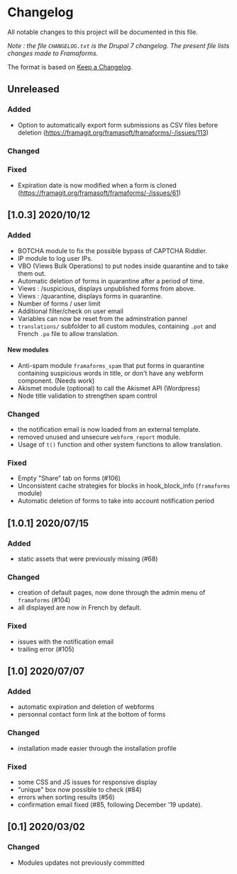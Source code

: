 # Changelog
All notable changes to this project will be documented in this file.

_Note : the file `CHANGELOG.txt` is the Drupal 7 changelog. The present file lists changes made to Framaforms._

The format is based on [Keep a Changelog](https://keepachangelog.com/en/1.0.0/).

## Unreleased

### Added

* Option to automatically export form submissions as CSV files before deletion (https://framagit.org/framasoft/framaforms/-/issues/113)

### Changed

### Fixed
* Expiration date is now modified when a form is cloned (https://framagit.org/framasoft/framaforms/-/issues/61)

## [1.0.3] 2020/10/12

### Added
* BOTCHA module to fix the possible bypass of CAPTCHA Riddler.
* IP module to log user IPs.
* VBO (Views Bulk Operations) to put nodes inside quarantine and to take them out.
* Automatic deletion of forms in quarantine after a period of time.
* Views : /suspicious, displays unpublished forms from above.
* Views : /quarantine, displays forms in quarantine.
* Number of forms / user limit
* Additional filter/check on user email
* Variables can now be reset from the adminstration pannel
* `translations/` subfolder to all custom modules, containing `.pot` and French `.po` file to allow translation.

#### New modules
* Anti-spam module `framaforms_spam` that put forms in quarantine containing suspicious words in title, or don't have any webform component. (Needs work)
* Akismet module (optional) to call the Akismet API (Wordpress)
* Node title validation to strengthen spam control

### Changed
* the notification email is now loaded from an external template.
* removed unused and unsecure `webform_report` module.
* Usage of `t()` function and other system functions to allow translation.

### Fixed
* Empty "Share" tab on forms (#106)
* Unconsistent cache strategies for blocks in hook_block_info (`framaforms` module)
* Automatic deletion of forms to take into account notification period

## [1.0.1] 2020/07/15

### Added
* static assets that were previously missing (#68)

### Changed
* creation of default pages, now done through the admin menu of `framaforms` (#104)
* all displayed are now in French by default.

### Fixed
* issues with the notification email
* trailing error (#105)

## [1.0] 2020/07/07

### Added
* automatic expiration and deletion of webforms
* personnal contact form link at the bottom of forms

### Changed
* installation made easier through the installation profile

### Fixed
* some CSS and JS issues for responsive display
* "unique" box now possible to check (#84)
* errors when sorting results (#56)
* confirmation email fixed (#85, following December '19 update).

## [0.1] 2020/03/02

### Changed
* Modules updates not previously committed
